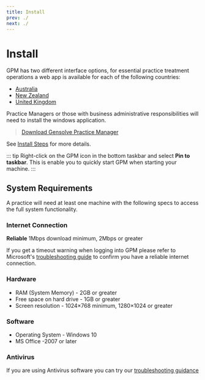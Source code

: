 ```yaml
---
title: Install
prev: ./
next: ./
---
```


# Install

GPM has two different interface options, for essential practice treatment operations a web app is available for each of the following countries:

- [Australia](https://augpm.gensolve.com/index.html)
- [New Zealand](https://nzgpm.gensolve.com/index.html)
- [United Kingdom](https://ukgpm.gensolve.com/index.html)

Practice Managers or those with business administrative responsibilities will need to install the windows application.

> [Download Gensolve Practice Manager](http://software.gensolve.com/gpmuk/install.htm)

See [Install Steps](http://docs.gensolve.com/help/gpm_uk/desktop/Processes/Installation___Troubleshooting/Installation.htm?rhtocid=7.1#) for more details.

::: tip
Right-click on the GPM icon in the bottom taskbar and select **Pin to taskbar**. This is enable you to quickly start GPM when starting your machine.
:::

## System Requirements

A practice will need at least one machine with the following specs to access the full system functionality.

### Internet Connection

**Reliable** 1Mbps download minimum, 2Mbps or greater

If you get a timeout warning when logging into GPM please refer to Microsoft's [troubleshooting guide](https://support.microsoft.com/en-us/help/936211/how-to-troubleshoot-network-connectivity-problems-in-internet-explorer) to confirm you have a reliable internet connection.

### Hardware

- RAM (System Memory) - 2GB or greater
- Free space on hard drive - 1GB or greater
- Screen resolution - 1024×768 minimum, 1280×1024 or greater

### Software

- Operating System - Windows 10
- MS Office -2007 or later

### Antivirus

If you are using Antivirus software you can try our [troubleshooting guidance](./antivirus/)
